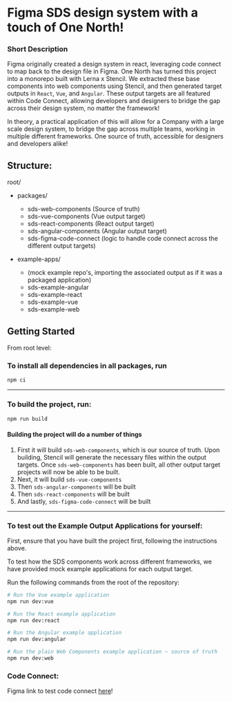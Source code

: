 # Figma SDS design system with a touch of One North!

### Short Description

Figma originally created a design system in react, leveraging code connect to map back to the design file in Figma. One North has turned this project into a monorepo built with Lerna x Stencil. We extracted these base components into web components using Stencil, and then generated target outputs in `React`, `Vue`, and `Angular`. These output targets are all featured within Code Connect, allowing developers and designers to bridge the gap across their design system, no matter the framework!

In theory, a practical application of this will allow for a Company with a large scale design system, to bridge the gap across multiple teams, working in multiple different frameworks. One source of truth, accessible for designers and developers alike!

## Structure:

root/

- packages/

  - sds-web-components (Source of truth)
  - sds-vue-components (Vue output target)
  - sds-react-components (React output target)
  - sds-angular-components (Angular output target)
  - sds-figma-code-connect (logic to handle code connect across the different output targets)

- example-apps/
  - (mock example repo's, importing the associated output as if it was a packaged application)
  - sds-example-angular
  - sds-example-react
  - sds-example-vue
  - sds-example-web

## Getting Started

From root level:

### To install all dependencies in all packages, run

```bash
npm ci
```

---

### To build the project, run:

```bash
npm run build
```

#### Building the project will do a number of things

1. First it will build `sds-web-components`, which is our source of truth. Upon building, Stencil will generate the necessary files within the output targets. Once `sds-web-components` has been built, all other output target projects will now be able to be built.
2. Next, it will build `sds-vue-components`
3. Then `sds-angular-components` will be built
4. Then `sds-react-components` will be built
5. And lastly, `sds-figma-code-connect` will be built

---

### To test out the Example Output Applications for yourself:

First, ensure that you have built the project first, following the instructions above.

To test how the SDS components work across different frameworks, we have provided mock example applications for each output target.

Run the following commands from the root of the repository:

```bash
# Run the Vue example application
npm run dev:vue

# Run the React example application
npm run dev:react

# Run the Angular example application
npm run dev:angular

# Run the plain Web Components example application ~ source of truth
npm run dev:web
```

### Code Connect:

Figma link to test code connect [here](https://www.figma.com/design/uUwqqXZ8Gcw8AfUot9toz8/Simple-Design-System-(Stencil-Library)?node-id=3-5&p=f&m=dev)!

